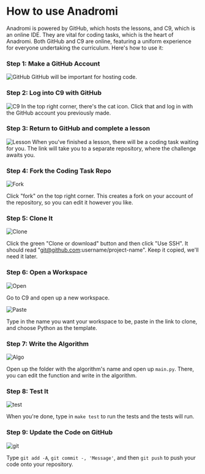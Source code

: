 # How to use Anadromi
Anadromi is powered by GitHub, which hosts the lessons, and C9, which is an online IDE. They are vital for coding tasks, which is the heart of Anadromi. Both GitHub and C9 are online, featuring a uniform experience for everyone undertaking the curriculum. Here's how to use it:
### Step 1: Make a GitHub Account
![GitHub](https://github.com/haw230/the-anadromi-project/blob/pictures/intro/step1.png)
GitHub will be important for hosting code.

### Step 2: Log into C9 with GitHub
![C9](https://github.com/haw230/the-anadromi-project/blob/pictures/intro/step2.png)
In the top right corner, there's the cat icon. Click that and log in with the GitHub account you previously made.

### Step 3: Return to GitHub and complete a lesson
![Lesson](https://github.com/haw230/the-anadromi-project/blob/pictures/intro/step3.png)
When you've finished a lesson, there will be a coding task waiting for you. The link will take you to a separate repository, where the challenge awaits you.

### Step 4: Fork the Coding Task Repo
![Fork](https://github.com/haw230/the-anadromi-project/blob/pictures/intro/step4.png)

Click "fork" on the top right corner. This creates a fork on your account of the repository, so you can edit it however you like.

### Step 5: Clone It
![Clone](https://github.com/haw230/the-anadromi-project/blob/pictures/intro/step5.png)

Click the green "Clone or download" button and then click "Use SSH". It should read "git@github.com:username/project-name". Keep it copied, we'll need it later.

### Step 6: Open a Workspace
![Open](https://github.com/haw230/the-anadromi-project/blob/pictures/intro/step6_1.png)

Go to C9 and open up a new workspace.

![Paste](https://github.com/haw230/the-anadromi-project/blob/pictures/intro/step6_2.png)

Type in the name you want your workspace to be, paste in the link to clone, and choose Python as the template.

### Step 7: Write the Algorithm
![Algo](https://github.com/haw230/the-anadromi-project/blob/pictures/intro/step7.png)

Open up the folder with the algorithm's name and open up ```main.py```. There, you can edit the function and write in the algorithm.

### Step 8: Test It
![test](https://github.com/haw230/the-anadromi-project/blob/pictures/intro/step8.png)

When you're done, type in ```make test``` to run the tests and the tests will run.

### Step 9: Update the Code on GitHub
![git](https://github.com/haw230/the-anadromi-project/blob/pictures/intro/step9.png)

Type ```git add -A```, ```git commit -, 'Message'```, and then ```git push``` to push your code onto your repository.
